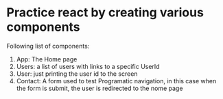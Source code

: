 # Practice react by creating various components

Following list of components:

1. App: The Home page
2. Users: a list of users with links to a specific UserId
3. User: just printing the user id to the screen
4. Contact: A form used to test Programatic navigation, in this case when the form is submit, the user is redirected to the nome page
